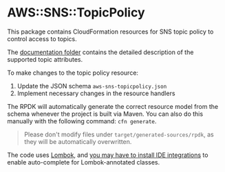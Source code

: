 # AWS::SNS::TopicPolicy

This package contains CloudFormation resources for SNS topic policy to control access to topics.

The [documentation folder](/aws-sns-topicpolicy/docs/README.md) contains the detailed description of the supported topic attributes.

To make changes to the topic policy resource:

1. Update the JSON schema `aws-sns-topicpolicy.json`
1. Implement necessary changes in the resource handlers

The RPDK will automatically generate the correct resource model from the schema whenever the project is built via Maven. You can also do this manually with the following command: `cfn generate`.

> Please don't modify files under `target/generated-sources/rpdk`, as they will be automatically overwritten.

The code uses [Lombok](https://projectlombok.org/), and [you may have to install IDE integrations](https://projectlombok.org/) to enable auto-complete for Lombok-annotated classes.
